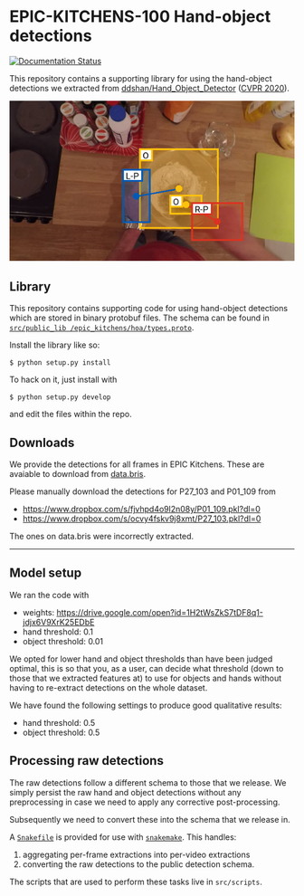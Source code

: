 # EPIC-KITCHENS-100 Hand-object detections
[![Documentation Status](https://readthedocs.org/projects/epic-hand-object-detections/badge/?version=latest)](https://epic-hand-object-detections.readthedocs.io/en/latest/?badge=latest)

This repository contains a supporting library for using the hand-object
detections we extracted from
[ddshan/Hand_Object_Detector](https://github.com/ddshan/Hand_Object_Detector)
([CVPR
2020](https://openaccess.thecvf.com/content_CVPR_2020/html/Shan_Understanding_Human_Hands_in_Contact_at_Internet_Scale_CVPR_2020_paper.html)).

![EPIC-detection](./docs/media/hand-object-detection-example.png)

## Library

This repository contains supporting code for using hand-object detections which are
stored in binary protobuf files. The schema can be found in [`src/public_lib
/epic_kitchens/hoa/types.proto`](./src/public_lib/epic_kitchens/hoa/types.proto).

Install the library like so:

```console
$ python setup.py install
```

To hack on it, just install with

```console
$ python setup.py develop
```

and edit the files within the repo.

## Downloads

We provide the detections for all frames in EPIC Kitchens. These are avaiable to
download from [data.bris](https://data.bris.ac.uk/data/dataset/3l8eci2oqgst92n14w2yqi5ytu).

Please manually download the detections for P27_103 and P01_109 from
- https://www.dropbox.com/s/fjvhpd4o9l2n08y/P01_109.pkl?dl=0
- https://www.dropbox.com/s/ocvy4fskv9j8xmt/P27_103.pkl?dl=0

The ones on data.bris were incorrectly extracted.

---

## Model setup

We ran the code with
- weights: https://drive.google.com/open?id=1H2tWsZkS7tDF8q1-jdjx6V9XrK25EDbE
- hand threshold: 0.1
- object threshold: 0.01

We opted for lower hand and object thresholds than have been judged optimal, this is so 
that you, as a user, can decide what threshold (down to those that we extracted features
at) to use for objects and hands without having to re-extract detections on the whole 
dataset.

We have found the following settings to produce good qualitative results:
- hand threshold: 0.5
- object threshold: 0.5
 
 
## Processing raw detections

The raw detections follow a different schema to those that we release. We simply
persist the raw hand and object detections without any preprocessing in case we
need to apply any corrective post-processing.

Subsequently we need to convert these into the schema that we release in.

A [`Snakefile`](./Snakefile) is provided for use with [`snakemake`](https://snakemake.readthedocs.io/en/stable/). 
This handles:

1. aggregating per-frame extractions into per-video extractions
2. converting the raw detections to the public detection schema.

The scripts that are used to perform these tasks live in `src/scripts`.

